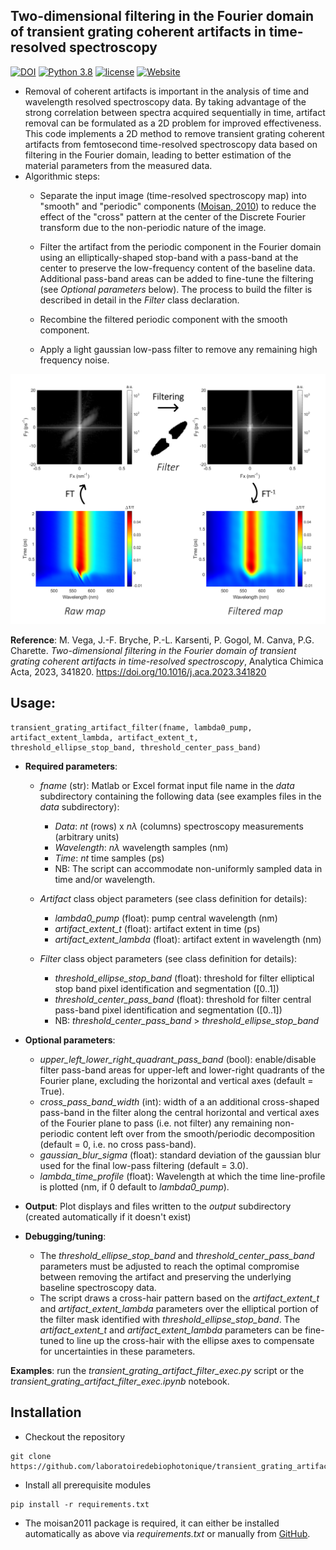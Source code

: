 [github-repo]: https://github.com/laboratoiredebiophotonique/transient_grating_artifact_filter.git

## Two-dimensional filtering in the Fourier domain of transient grating coherent artifacts in time-resolved spectroscopy

<!---Badges-->
<!--- [![DOI](https://img.shields.io/badge/DOI-10.1021/acsphotonics.2c01968-blue.svg)](https://doi.org/10.1021/acsphotonics.2c01968) -->
[![DOI](https://img.shields.io/static/v1.svg?label=DOI&message=10.1016/j.aca.2023.341820&color=blue)](https://doi.org/10.1016/j.aca.2023.341820)
[![Python 3.8](https://img.shields.io/badge/python-3.8+-blue.svg)](https://www.python.org/downloads/release/python-380/)
[![license](https://img.shields.io/pypi/l/ansicolortags.svg)](https://github.com/laboratoiredebiophotonique/transient_grating_artifact_filter/blob/master/LICENSE)
[![Website](https://img.shields.io/static/v1.svg?label=Website&message=LN2&color=blue)](https://www.usherbrooke.ca/ln2)

- Removal of coherent artifacts is important in the analysis of time and wavelength resolved spectroscopy data.
By taking advantage of the strong correlation between spectra acquired sequentially in time, artifact removal can be
formulated as a 2D problem for improved effectiveness. This code implements a 2D method to remove transient grating
coherent artifacts from femtosecond time-resolved spectroscopy data based on filtering in the Fourier domain,
leading to better estimation of the material parameters from the measured data.
- Algorithmic steps:
  - Separate the input image (time-resolved spectroscopy map) into "smooth" and
  "periodic" components ([Moisan, 2010](https://link.springer.com/article/10.1007/s10851-010-0227-1)) to reduce the effect of the "cross"
  pattern at the center of the Discrete Fourier transform due to the non-periodic nature
  of the image.

  - Filter the artifact from the periodic component in the Fourier domain using
  an elliptically-shaped stop-band with a pass-band at the center to preserve the
  low-frequency content of the baseline data. Additional pass-band areas can be added to
  fine-tune the filtering (see *Optional parameters* below). The process to build the
  filter is described in detail in the *Filter* class declaration. 

  - Recombine the filtered periodic component with the smooth component.

  - Apply a light gaussian low-pass filter to remove any remaining
  high frequency noise.


![Transient Grating Artifact filter image](Graphical_Abstract.png)

**Reference**: M. Vega, J.-F. Bryche, P.-L. Karsenti, P. Gogol, M. Canva, P.G. Charette.
*Two-dimensional filtering in the Fourier domain of transient grating coherent artifacts
in time-resolved spectroscopy*, Analytica Chimica Acta, 2023, 341820. https://doi.org/10.1016/j.aca.2023.341820

## Usage:
```
transient_grating_artifact_filter(fname, lambda0_pump, artifact_extent_lambda, artifact_extent_t, threshold_ellipse_stop_band, threshold_center_pass_band)
```

- **Required parameters**:

  - *fname* (str): Matlab or Excel format input file name in the *data* subdirectory containing the following data
                   (see examples files in the *data*
  subdirectory):
    - *Data*: *nt* (rows) x *nλ* (columns) spectroscopy measurements (arbitrary units)
    - *Wavelength*: *nλ* wavelength samples (nm)
    - *Time*: *nt* time samples (ps)
    - NB: The script can accommodate non-uniformly sampled data in time and/or wavelength.

  - *Artifact* class object parameters (see class definition for details):
    - *lambda0_pump* (float): pump central wavelength (nm)
    - *artifact_extent_t* (float): artifact extent in time (ps)
    - *artifact_extent_lambda* (float): artifact extent in wavelength (nm)

  - *Filter* class object parameters (see class definition for details):
    - *threshold_ellipse_stop_band* (float): threshold for filter elliptical stop band pixel identification
    and segmentation ([0..1])
    - *threshold_center_pass_band* (float): threshold for filter central pass-band pixel identification
    and segmentation ([0..1])
    - NB: *threshold_center_pass_band* > *threshold_ellipse_stop_band*


- **Optional parameters**:
  - *upper_left_lower_right_quadrant_pass_band* (bool): enable/disable filter pass-band
                    areas for upper-left and lower-right quadrants of the Fourier plane,
                    excluding the horizontal and vertical axes (default = True).
  - *cross_pass_band_width* (int): width of a an additional cross-shaped pass-band in the filter along the
                    central horizontal and vertical axes of the Fourier plane to pass
                    (i.e. not filter) any remaining non-periodic content left over from the
                    smooth/periodic decomposition (default = 0, i.e. no cross pass-band).
  - *gaussian_blur_sigma* (float): standard deviation of the gaussian blur used for the
                    final low-pass filtering (default = 3.0).
  - *lambda_time_profile* (float): Wavelength at which the time line-profile is 
                    plotted (nm, if 0 default to *lambda0_pump*).



- **Output**: Plot displays and files written to the *output* subdirectory (created automatically if it doesn't exist)


- **Debugging/tuning**:
  - The *threshold_ellipse_stop_band* and *threshold_center_pass_band* parameters must be adjusted to
    reach the optimal compromise between removing the artifact and preserving the 
    underlying baseline spectroscopy data.
  - The script draws a cross-hair pattern based on the *artifact_extent_t* and *artifact_extent_lambda* 
    parameters over the elliptical portion of the filter mask identified with *threshold_ellipse_stop_band*.
    The *artifact_extent_t* and *artifact_extent_lambda* parameters can be fine-tuned to line up the cross-hair
    with the ellipse axes to compensate for uncertainties in these parameters.

**Examples**: run the *transient_grating_artifact_filter_exec.py* script or the
 *transient_grating_artifact_filter_exec.ipynb* notebook.

## Installation

* Checkout the repository

```
git clone https://github.com/laboratoiredebiophotonique/transient_grating_artifact_filter.git
```

* Install all prerequisite modules
```
pip install -r requirements.txt
```
* The moisan2011 package is required, it can either be installed automatically as above via *requirements.txt*
or manually from [GitHub](https://github.com/sbrisard/moisan2011).
